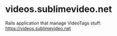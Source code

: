 # videos.sublimevideo.net

Rails application that manage VideoTags stuff: https://videos.sublimevideo.net
